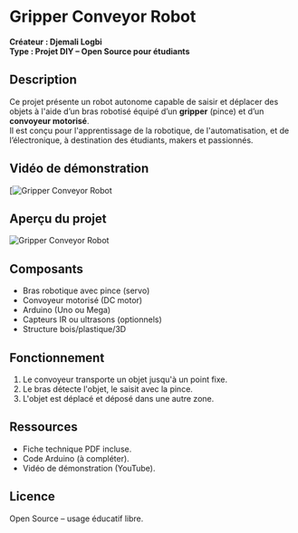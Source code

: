 # Gripper Conveyor Robot

**Créateur : Djemali Logbi**  
**Type : Projet DIY – Open Source pour étudiants**

## Description
Ce projet présente un robot autonome capable de saisir et déplacer des objets à l'aide d’un bras robotisé équipé d’un **gripper** (pince) et d’un **convoyeur motorisé**.  
Il est conçu pour l'apprentissage de la robotique, de l'automatisation, et de l’électronique, à destination des étudiants, makers et passionnés.

## Vidéo de démonstration

[![Gripper Conveyor Robot](https://www.youtube.com/watch?v=fZicDu6lqZ8)

## Aperçu du projet

![Gripper Conveyor Robot](images/photo_robot.jpg)

## Composants
- Bras robotique avec pince (servo)
- Convoyeur motorisé (DC motor)
- Arduino (Uno ou Mega)
- Capteurs IR ou ultrasons (optionnels)
- Structure bois/plastique/3D

## Fonctionnement
1. Le convoyeur transporte un objet jusqu'à un point fixe.
2. Le bras détecte l'objet, le saisit avec la pince.
3. L'objet est déplacé et déposé dans une autre zone.

## Ressources
- Fiche technique PDF incluse.
- Code Arduino (à compléter).
- Vidéo de démonstration (YouTube).

## Licence
Open Source – usage éducatif libre.


